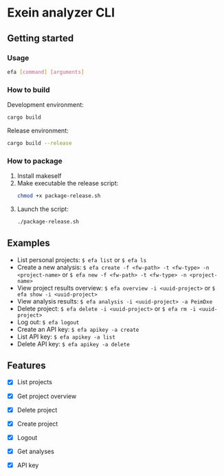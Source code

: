 # Exein analyzer CLI


## Getting started
### Usage

```bash
efa [command] [arguments]
```

### How to build
  
Development environment:  
```bash
cargo build
```

Release environment:
```bash
cargo build --release
```

### How to package

1. Install makeself
2. Make executable the release script:
    ```bash
    chmod +x package-release.sh
    ```
3. Launch the script:
    ```bash
    ./package-release.sh
    ```


## Examples

- List personal projects: `$ efa list` or `$ efa ls`
- Create a new analysis:  `$ efa create -f <fw-path> -t <fw-type> -n <project-name>` or `$ efa new -f <fw-path> -t <fw-type> -n <project-name>`
- View project results overview: `$ efa overview -i <uuid-project>` or `$ efa show -i <uuid-project>`
- View analysis results: `$ efa analysis -i <uuid-project> -a PeimDxe`
- Delete project: `$ efa delete -i <uuid-project>` or `$ efa rm -i <uuid-project>`
- Log out: `$ efa logout`
- Create an API key: `$ efa apikey -a create`
- List API key: `$ efa apikey -a list`
- Delete API key: `$ efa apikey -a delete`


## Features

- [x] List projects
- [x] Get project overview
- [x] Delete project
- [x] Create project
- [x] Logout
- [x] Get analyses
- [x] API key
 